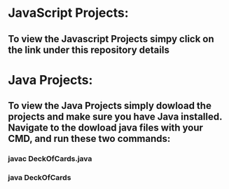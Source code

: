 # JavaScript Projects:
## To view the Javascript Projects simpy click on the link under this repository details

# Java Projects:
## To view the Java Projects simply dowload the projects and make sure you have Java installed. Navigate to the dowload java files with your CMD, and run these two commands:
### javac DeckOfCards.java
### java DeckOfCards
